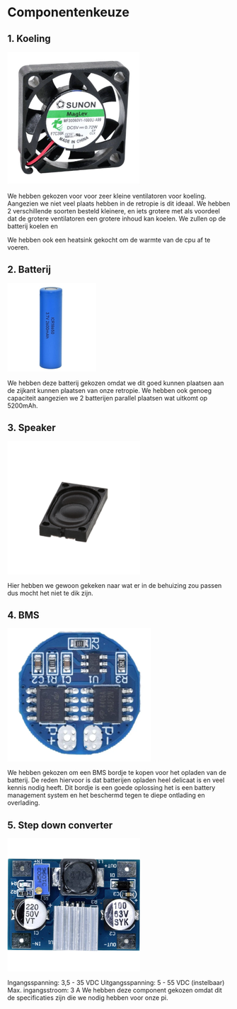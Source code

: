 

# Componentenkeuze

## 1. Koeling

<img src = "pictures/image.webp" height = 300></img>

We hebben gekozen voor voor zeer kleine ventilatoren voor koeling. Aangezien we niet veel plaats hebben in de retropie is dit ideaal. We hebben 2 verschillende soorten besteld kleinere,  en iets grotere met als voordeel dat de grotere ventilatoren een grotere inhoud kan koelen. We zullen op de batterij koelen en 

We hebben ook een heatsink gekocht om de warmte van de cpu af te voeren.

## 2. Batterij

<img src = "pictures/batterij.jpg">

We hebben deze batterij gekozen omdat we dit goed kunnen plaatsen aan de zijkant kunnen plaatsen van onze retropie. We hebben ook genoeg capaciteit aangezien we 2 batterijen parallel plaatsen wat uitkomt op 5200mAh.


## 3. Speaker
<img src = "pictures/speaker.jpg" height = 300>

Hier hebben we gewoon gekeken naar wat er in de behuizing zou passen dus mocht het niet te dik zijn.

## 4. BMS

<img src="pictures/BMS.webp" height = 300>

We hebben gekozen om een BMS bordje te kopen voor het opladen van de batterij. De reden hiervoor is dat batterijen opladen heel delicaat is en veel kennis nodig heeft. Dit bordje is een goede oplossing het is een battery management system en het beschermd tegen te diepe ontlading en overlading.

## 5. Step down converter

<img src = "pictures/image.jpg" height = 300>

Ingangsspanning: 3,5 - 35 VDC
Uitgangsspanning: 5 - 55 VDC (instelbaar)
Max. ingangsstroom: 3 A
We hebben deze component gekozen omdat dit de specificaties zijn die we nodig hebben voor onze pi.

